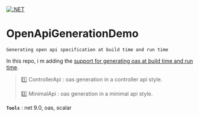 [![.NET](https://github.com/aimenux/OpenApiGenerationDemo/actions/workflows/ci.yml/badge.svg)](https://github.com/aimenux/OpenApiGenerationDemo/actions/workflows/ci.yml)

# OpenApiGenerationDemo
```
Generating open api specification at build time and run time
```

In this repo, i m adding the [support for generating oas at build time and run time](https://devblogs.microsoft.com/dotnet/dotnet9-openapi/).
>
> :one: ControllerApi : oas generation in a controller api style.
>
> :two: MinimalApi : oas generation in a minimal api style.
>
>

**`Tools`** : net 9.0, oas, scalar
